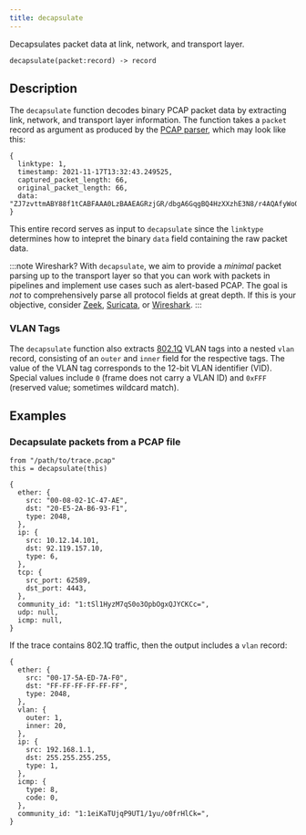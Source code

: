 ```yaml
---
title: decapsulate
---
```


Decapsulates packet data at link, network, and transport layer.

```tql
decapsulate(packet:record) -> record
```

## Description

The `decapsulate` function decodes binary PCAP packet data by extracting link,
network, and transport layer information. The function takes a `packet` record
as argument as produced by the [PCAP parser](/references/formats/pcap), which may
look like this:

```tql
{
  linktype: 1,
  timestamp: 2021-11-17T13:32:43.249525,
  captured_packet_length: 66,
  original_packet_length: 66,
  data: "ZJ7zvttmABY88f1tCABFAAA0LzBAAEAGRzjGR/dbgA6GqgBQ4HzXXzhE3N8/r4AQAfyWoQAAAQEICqMYaE9Mw7SY",
}
```

This entire record serves as input to `decapsulate` since the `linktype`
determines how to intepret the binary `data` field containing the raw packet
data.

:::note Wireshark?
With `decapsulate`, we aim to provide a *minimal* packet parsing up to the
transport layer so that you can work with packets in pipelines and implement use
cases such as alert-based PCAP. The goal is *not* to comprehensively parse all
protocol fields at great depth. If this is your objective, consider
[Zeek](https://zeek.org), [Suricata](https://suricata.io), or
[Wireshark](https://wireshark.org).
:::

### VLAN Tags

The `decapsulate` function also extracts
[802.1Q](https://en.wikipedia.org/wiki/IEEE_802.1Q) VLAN tags into a nested
`vlan` record, consisting of an `outer` and `inner` field for the respective
tags. The value of the VLAN tag corresponds to the 12-bit VLAN identifier (VID).
Special values include `0` (frame does not carry a VLAN ID) and `0xFFF`
(reserved value; sometimes wildcard match).

## Examples

### Decapsulate packets from a PCAP file

```tql
from "/path/to/trace.pcap"
this = decapsulate(this)
```

```tql
{
  ether: {
    src: "00-08-02-1C-47-AE",
    dst: "20-E5-2A-B6-93-F1",
    type: 2048,
  },
  ip: {
    src: 10.12.14.101,
    dst: 92.119.157.10,
    type: 6,
  },
  tcp: {
    src_port: 62589,
    dst_port: 4443,
  },
  community_id: "1:tSl1HyzM7qS0o3OpbOgxQJYCKCc=",
  udp: null,
  icmp: null,
}
```

If the trace contains 802.1Q traffic, then the output includes a `vlan` record:

```tql
{
  ether: {
    src: "00-17-5A-ED-7A-F0",
    dst: "FF-FF-FF-FF-FF-FF",
    type: 2048,
  },
  vlan: {
    outer: 1,
    inner: 20,
  },
  ip: {
    src: 192.168.1.1,
    dst: 255.255.255.255,
    type: 1,
  },
  icmp: {
    type: 8,
    code: 0,
  },
  community_id: "1:1eiKaTUjqP9UT1/1yu/o0frHlCk=",
}
```
